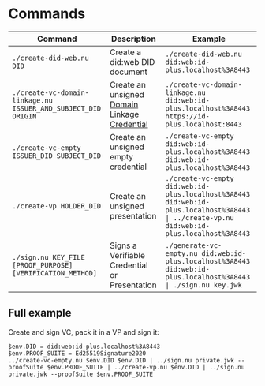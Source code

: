 # Commands

| Command                                                       | Description                                                                                                                                    | Example                                                                                                                                   |
| ------------------------------------------------------------- | ---------------------------------------------------------------------------------------------------------------------------------------------- | ----------------------------------------------------------------------------------------------------------------------------------------- |
| `./create-did-web.nu DID`                                     | Create a did:web DID document                                                                                                                  | `./create-did-web.nu did:web:id-plus.localhost%3A8443`                                                                                    |
| `./create-vc-domain-linkage.nu ISSUER_AND_SUBJECT_DID ORIGIN` | Create an unsigned [Domain Linkage Credential](https://identity.foundation/.well-known/resources/did-configuration/#domain-linkage-credential) | `./create-vc-domain-linkage.nu did:web:id-plus.localhost%3A8443 https://id-plus.localhost:8443`                                           |
| `./create-vc-empty ISSUER_DID SUBJECT_DID`                    | Create an unsigned empty credential                                                                                                            | `./create-vc-empty did:web:id-plus.localhost%3A8443 did:web:id-plus.localhost%3A8443`                                                     |
| `./create-vp HOLDER_DID`                                      | Create an unsigned presentation                                                                                                                | `./create-vc-empty did:web:id-plus.localhost%3A8443 did:web:id-plus.localhost%3A8443 \| ../create-vp.nu did:web:id-plus.localhost%3A8443` |
| `./sign.nu KEY_FILE [PROOF_PURPOSE] [VERIFICATION_METHOD]`    | Signs a Verifiable Credential or Presentation                                                                                                  | `./generate-vc-empty.nu did:web:id-plus.localhost%3A8443 did:web:id-plus.localhost%3A8443  \| ./sign.nu key.jwk`                          |

## Full example

Create and sign VC, pack it in a VP and sign it:

```
$env.DID = did:web:id-plus.localhost%3A8443
$env.PROOF_SUITE = Ed25519Signature2020
../create-vc-empty.nu $env.DID $env.DID | ../sign.nu private.jwk --proofSuite $env.PROOF_SUITE | ../create-vp.nu $env.DID | ../sign.nu private.jwk --proofSuite $env.PROOF_SUITE
```
